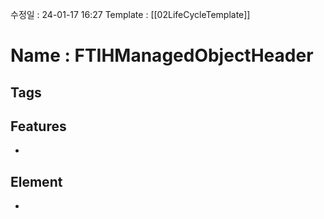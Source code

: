 수정일 : 24-01-17 16:27
Template : [[02LifeCycleTemplate]]
# Name : FTIHManagedObjectHeader
## Tags

## Features
+ 
## Element
+ 

